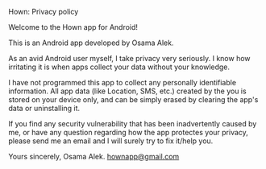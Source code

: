 Hown: Privacy policy

Welcome to the Hown app for Android!

This is an Android app developed by Osama Alek.

As an avid Android user myself, I take privacy very seriously. I know how irritating it is when apps collect your data without your knowledge.

I have not programmed this app to collect any personally identifiable information. All app data (like Location, SMS, etc.) created by the you is stored on your device only, and can be simply erased by clearing the app's data or uninstalling it.

If you find any security vulnerability that has been inadvertently caused by me, or have any question regarding how the app protectes your privacy, please send me an email and I will surely try to fix it/help you.

Yours sincerely,
Osama Alek.
hownapp@gmail.com
